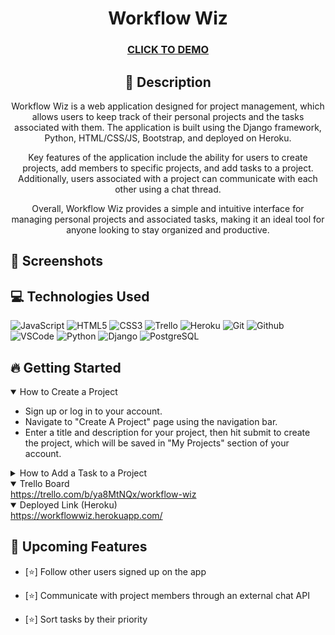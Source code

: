 <div id="description" align="center">

# Workflow Wiz

### [CLICK TO DEMO](https://workflowwiz.herokuapp.com/)



## :pencil: Description

Workflow Wiz is a web application designed for project management, which allows users to keep track of their personal projects and the tasks associated with them. The application is built using the Django framework, Python, HTML/CSS/JS, Bootstrap, and deployed on Heroku.

Key features of the application include the ability for users to create projects, add members to specific projects, and add tasks to a project. Additionally, users associated with a project can communicate with each other using a chat thread.

Overall, Workflow Wiz provides a simple and intuitive interface for managing personal projects and associated tasks, making it an ideal tool for anyone looking to stay organized and productive.
</div>

## :camera_flash: Screenshots 


## :computer: Technologies Used


![JavaScript](https://img.shields.io/badge/-JavaScript-05122A?style=flat&logo=javascript)
![HTML5](https://img.shields.io/badge/-HTML5-05122A?style=flat&logo=html5)
![CSS3](https://img.shields.io/badge/-CSS-05122A?style=flat&logo=css3)
![Trello](https://img.shields.io/badge/-Trello-05122A?style=flat&logo=trello)
![Heroku](https://img.shields.io/badge/-Heroku-05122A?style=flat&logo=heroku)
![Git](https://img.shields.io/badge/-Git-05122A?style=flat&logo=git)
![Github](https://img.shields.io/badge/-GitHub-05122A?style=flat&logo=github)
![VSCode](https://img.shields.io/badge/-VS_Code-05122A?style=flat&logo=visualstudio)
![Python](https://img.shields.io/badge/-Python-05122A?style=flat&logo=python)
![Django](https://img.shields.io/badge/-Django-05122A?style=flat&logo=django)
![PostgreSQL](https://img.shields.io/badge/-PostgreSQL-05122A?style=flat&logo=postgresql)

## :fire: Getting Started

<details open>
  <summary> How to Create a Project </summary>
  <ul>
    <li>Sign up or log in to your account.</li>
    <li>Navigate to "Create A Project" page using the navigation bar.</li>
    <li>Enter a title and description for your project, then hit submit to create the project, which will be saved in "My Projects" section of your account.</li>
  </ul>
</details>

<details>
  <summary> How to Add a Task to a Project </summary>
  <ul>
    <li>Navigate to "My Projects" using the navigation bar and then click on "View Project".</li>
    <li>Click on Add Task button to view the form which prompts you to enter the required details.</li>
    <li>Enter a title,description, assignee, due date and priority type for that task, then hit submit to create the task, which will be saved in "View Project" section of your Project.</li>
  </ul>
    
</details>

<details open>
  <summary> Trello Board </summary>
  <a href="https://trello.com/b/ya8MtNQx/workflow-wiz"
    > https://trello.com/b/ya8MtNQx/workflow-wiz </a
  >
</details>

<details open>
  <summary> Deployed Link (Heroku) </summary>
  <a href="https://workflowwiz.herokuapp.com/"
    > https://workflowwiz.herokuapp.com/</a
  >
</details>

## :satellite: Upcoming Features

- [:star:] Follow other users signed up on the app

- [:star:] Communicate with project members through an external chat API

- [:star:] Sort tasks by their priority
